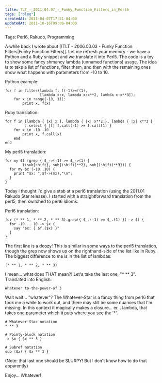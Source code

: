 ```yaml
---
title: TLT_-_2011.04.07_-_Funky_Function_Filters_in_Perl6
tags: ["blog"]
createdAt: 2011-04-07T17:51-04:00
updatedAt: 2011-10-16T09:08-04:00
---
```


Tags: Perl6, Rakudo, Programming

A while back I wrote about [[TLT - 2006.03.03 - Funky Function Filters|Funky Function Filters]]. Let me refresh your memory - we have a Python and a Ruby snippet and we translate it into Perl5. The code is a toy to show some fancy shmancy lambda (unnamed functions) usage. The idea is to take a list of functions, filter them, and then with the remaining ones show what happens with parameters from -10 to 10.

Python example:
```
for f in filter(lambda f: f(-1)>=f(1),
                [lambda x:x, lambda x:x**2, lambda x:x**3]):
    for x in range(-10, 11):
        print x, f(x)
```

Ruby translation:
```
for f in [lambda { |x| x }, lambda { |x| x**2 }, lambda { |x| x**3 }
         ].select { |f| f.call(-1) >= f.call(1) }
    for x in -10..10
        print x, f.call(x)
    end
end
```

My perl5 translation:
```
for my $f (grep { $_->(-1) >= $_->(1) }
        ((sub{shift}, sub{(shift)**2}, sub{(shift)**3})) {
  for my $x (-10..10) {
    print "$x: ",$f->($x),"\n";
  }
}
```

Today I thought I'd give a stab at a perl6 translation (using the 2011.01 Rakudo Star release). I started with a straightforward translation from the perl5, then switched to perl6 idioms.

Perl6 translation:
```
for (* ** 1, * ** 2, * ** 3).grep({ $_.(-1) >= $_.(1) }) -> $f {
  for -10 .. 10 -> $x {
    say "$x: { $f.($x) }"
  }
}
```

The first line is a doozy! This is similar in some ways to the perl5 translation, though the grep now shows up on the righthand-side of the list like in Ruby. The biggest difference to me is in the list of lambdas:

```
(* ** 1, * ** 2, * ** 3)
```

I mean... what does THAT mean?! Let's take the last one, "* ** 3". Translated into English:

```
Whatever to-the-power-of 3
```

Wait wait... "whatever"? The Whatever-Star is a fancy thing from perl6 that took me a while to work out, and there may still be some nuances that I'm missing. In this context it magically makes a closure... er... lambda, that takes one parameter which it puts where you see the '*'.

```
# Whatever-Star notation
* ** 3

# Pointy-block notation
-> $x { $x ** 3 }

# Subref notation
sub ($x) { $x ** 3 }
```

(Note: that last one should be SLURPY! But I don't know how to do that apparently)

Enjoy... Whatever!

